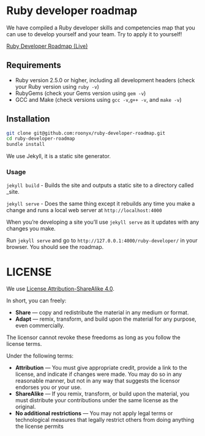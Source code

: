 # Ruby developer roadmap

We have compiled a Ruby developer skills and competencies map that you can use to develop yourself and your team.
Try to apply it to yourself!

[Ruby Developer Roadmap (Live)](https://roadmap.roonyx.ru/ruby-developer/)

## Requirements
  - Ruby version 2.5.0 or higher, including all development headers (check your Ruby version using `ruby -v`)
  - RubyGems (check your Gems version using `gem -v`)
  - GCC and Make (check versions using `gcc -v`,`g++ -v`, and `make -v`)

## Installation

```bash
git clone git@github.com:roonyx/ruby-developer-roadmap.git
cd ruby-developer-roadmap
bundle install
```

We use Jekyll, it is a static site generator.

### Usage

`jekyll build` - Builds the site and outputs a static site to a directory called _site.

`jekyll serve` - Does the same thing except it rebuilds any time you make a change and runs a local web server at `http://localhost:4000`

When you’re developing a site you’ll use `jekyll serve` as it updates with any changes you make.

Run `jekyll serve` and go to `http://127.0.0.1:4000/ruby-developer/` in your browser. You should see the roadmap.


# LICENSE
We use [License Attribution-ShareAlike 4.0](LICENSE.md). 

In short, you can freely:
  - **Share** — copy and redistribute the material in any medium or format.
  - **Adapt** — remix, transform, and build upon the material for any purpose, even commercially.
  
The licensor cannot revoke these freedoms as long as you follow the license terms.

Under the following terms:
  - **Attribution** — You must give appropriate credit, provide a link to the license, and indicate if changes were made. You may do so in any reasonable manner, but not in any way that suggests the licensor endorses you or your use.
  - **ShareAlike** — If you remix, transform, or build upon the material, you must distribute your contributions under the same license as the original.
  - **No additional restrictions** — You may not apply legal terms or technological measures that legally restrict others from doing anything the license permits


